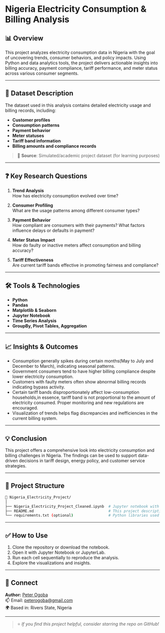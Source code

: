 
# Nigeria Electricity Consumption & Billing Analysis

## 📊 Overview
This project analyzes electricity consumption data in Nigeria with the goal of uncovering trends, consumer behaviors, and policy impacts. Using Python and data analytics tools, the project delivers actionable insights into billing accuracy, payment compliance, tariff performance, and meter status across various consumer segments.

---

## 📁 Dataset Description
The dataset used in this analysis contains detailed electricity usage and billing records, including:
- **Customer profiles**
- **Consumption patterns**
- **Payment behavior**
- **Meter statuses**
- **Tariff band information**
- **Billing amounts and compliance records**

> 📌 **Source**: Simulated/academic project dataset (for learning purposes)

---

## ❓ Key Research Questions
1. **Trend Analysis**  
   How has electricity consumption evolved over time?

2. **Consumer Profiling**  
   What are the usage patterns among different consumer types?

3. **Payment Behavior**  
   How compliant are consumers with their payments? What factors influence delays or defaults in payment?

4. **Meter Status Impact**  
   How do faulty or inactive meters affect consumption and billing accuracy?

5. **Tariff Effectiveness**  
   Are current tariff bands effective in promoting fairness and compliance?

---

## 🛠️ Tools & Technologies
- **Python**
- **Pandas**
- **Matplotlib & Seaborn**
- **Jupyter Notebook**
- **Time Series Analysis**
- **GroupBy, Pivot Tables, Aggregation**

---

## 📈 Insights & Outcomes
- Consumption generally spikes during certain months(May to July and December to March), indicating seasonal patterns.
- Government consumers tend to have higher billing compliance despite lower electricity consumption.
- Customers with faulty meters often show abnormal billing records indicating bypass activity.
- Certain tariff bands disproportionately affect low-consumption households,in essence, tariff band is not proportional to the amount of electricity consumed. Proper monitoring and new regulations are encouraged.
- Visualization of trends helps flag discrepancies and inefficiencies in the current billing system.

---

## 💡 Conclusion
This project offers a comprehensive look into electricity consumption and billing challenges in Nigeria. The findings can be used to support data-driven decisions in tariff design, energy policy, and customer service strategies.

---

## 📂 Project Structure
```bash
📁 Nigeria_Electricity_Project/
│
├── Nigeria_Electricity_Project_Cleaned.ipynb  # Jupyter notebook with full analysis
├── README.md                                  # This project description
└── requirements.txt (optional)                # Python libraries used (if needed)
```

---

## ✅ How to Use
1. Clone the repository or download the notebook.
2. Open it with Jupyter Notebook or JupyterLab.
3. Run each cell sequentially to reproduce the analysis.
4. Explore the visualizations and insights.

---

## 🔗 Connect
**Author:** [Peter Ogoba](https://www.linkedin.com/in/peter-ogoba)  
📫 Email: peterogoba@gmail.com  
🌍 Based in: Rivers State, Nigeria

---

> ⭐ *If you find this project helpful, consider starring the repo on GitHub!*
